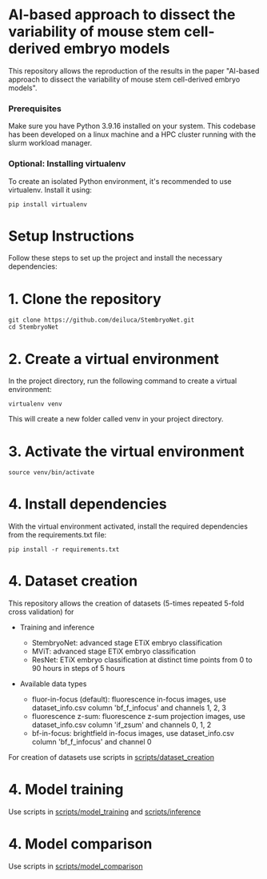 # AI-based approach to dissect the variability of mouse stem cell-derived embryo models

This repository allows the reproduction of the results in the paper "AI-based approach to dissect the variability of mouse stem cell-derived embryo models".


### Prerequisites
Make sure you have Python 3.9.16 installed on your system. This codebase has been developed on a linux machine and a HPC cluster running with the slurm workload manager.

### Optional: Installing virtualenv
To create an isolated Python environment, it's recommended to use virtualenv. Install it using:
```
pip install virtualenv
```
# Setup Instructions

Follow these steps to set up the project and install the necessary dependencies:
# 1. Clone the repository

```
git clone https://github.com/deiluca/StembryoNet.git
cd StembryoNet
```

# 2. Create a virtual environment
In the project directory, run the following command to create a virtual environment:
```
virtualenv venv
```
This will create a new folder called venv in your project directory.

# 3. Activate the virtual environment
```
source venv/bin/activate
```


# 4. Install dependencies
With the virtual environment activated, install the required dependencies from the requirements.txt file:

```
pip install -r requirements.txt
```
# 4. Dataset creation
This repository allows the creation of datasets (5-times repeated 5-fold cross validation) for
- Training and inference
    - StembryoNet: advanced stage ETiX embryo classification
    - MViT: advanced stage ETiX embryo classification
    - ResNet: ETiX embryo classification at distinct time points from 0 to 90 hours in steps of 5 hours

- Available data types
    - fluor-in-focus (default): fluorescence in-focus images, use dataset_info.csv column 'bf_f_infocus' and channels 1, 2, 3
    - fluorescence z-sum: fluorescence z-sum projection images, use dataset_info.csv column 'if_zsum' and channels 0, 1, 2
    - bf-in-focus: brightfield in-focus images, use dataset_info.csv column 'bf_f_infocus' and channel 0

For creation of datasets use scripts in [scripts/dataset_creation](scripts/dataset_creation)

# 4. Model training
Use scripts in [scripts/model_training](scripts/model_training) and [scripts/inference](scripts/inference)

# 4. Model comparison
Use scripts in [scripts/model_comparison](scripts/model_comparison)





